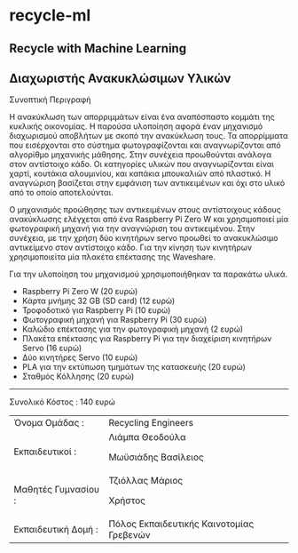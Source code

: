 # recycle-ml
## Recycle with Machine Learning

## Διαχωριστής Ανακυκλώσιμων Υλικών


Συνοπτική Περιγραφή

Η ανακύκλωση των απορριμμάτων είναι ένα αναπόσπαστο κομμάτι της κυκλικής οικονομίας. Η παρούσα υλοποίηση αφορά έναν μηχανισμό διαχωρισμού αποβλήτων με σκοπό την ανακύκλωση τους. Τα απορρίμματα που εισέρχονται στο σύστημα φωτογραφίζονται και αναγνωρίζονται από αλγορίθμο μηχανικής μάθησης. Στην συνέχεια προωθούνται ανάλογα στον αντίστοιχο κάδο. Οι κατηγορίες υλικών που αναγνωρίζονται είναι χαρτί, κουτάκια αλουμινίου, και καπάκια μπουκαλιών από πλαστικό. Η αναγνώριση βασίζεται στην εμφάνιση των αντικειμένων και όχι στο υλικό από το οποίο αποτελούνται.

Ο μηχανισμός προώθησης των αντικειμένων στους αντίστοιχους κάδους ανακύκλωσης ελέγχεται από ένα Raspberry Pi Zero W και χρησιμοποιεί μία φωτογραφική μηχανή για την αναγνώριση του αντικειμένου. Στην συνέχεια, με την χρήση δύο κινητήρων servo προωθεί το ανακυκλώσιμο αντικείμενο στον αντίστοιχο κάδο. Για την κίνηση των κινητήρων χρησιμοποιείτα μία πλακέτα επέκτασης της Waveshare.

Για την υλοποίηση του μηχανισμού χρησιμοποιήθηκαν τα παρακάτω υλικά.

- Raspberry Pi Zero W (20 ευρώ)
- Κάρτα μνήμης 32 GB (SD card) (12 ευρώ)
- Τροφοδοτικό για Raspberry Pi (10 ευρώ)
- Φωτογραφική μηχανή για Raspberry Pi (30 ευρώ)
- Καλώδιο επέκτασης για την φωτογραφική μηχανή (2 ευρώ)
- Πλακέτα επέκτασης για Raspberry Pi για την διαχείριση κινητήρων Servo (16 ευρώ)
- Δύο κινητήρες Servo (10 ευρώ)
- PLA για την εκτύπωση τμημάτων της κατασκευής (20 ευρώ)
- Σταθμός Κόλλησης (20 ευρώ)
--------------------------
Συνολικό Κόστος : 140 ευρώ


<table>
<tbody>
<tr>
<td>Όνομα Ομάδας :</td>
<td>Recycling Engineers</td>
</tr>
<tr>
<td>Εκπαιδευτικοί :</td>
<td>Λιάμπα Θεοδούλα

Μωϋσιάδης Βασίλειος</td>
</tr>
<tr>
<td>Μαθητές Γυμνασίου :</td>
<td>Τζιόλλας Μάριος

Χρήστος</td>
</tr>
<tr>
<td>Εκπαιδευτική Δομή :</td>
<td>Πόλος Εκπαιδευτικής Καινοτομίας Γρεβενών</td>
</tr>
</tbody>
</table>

